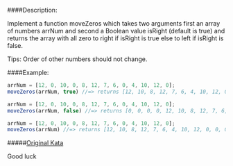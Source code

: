 ####Description:

Implement a function moveZeros which takes two arguments first an array of numbers arrNum and second a Boolean value isRight (default is true) and returns the array with all zero to right if isRight is true else to left if isRight is false.

Tips: Order of other numbers should not change.

####Example:

```js
arrNum = [12, 0, 10, 0, 8, 12, 7, 6, 0, 4, 10, 12, 0];
moveZeros(arrNum, true) //=> returns [12, 10, 8, 12, 7, 6, 4, 10, 12, 0, 0, 0, 0]

arrNum = [12, 0, 10, 0, 8, 12, 7, 6, 0, 4, 10, 12, 0];
moveZeros(arrNum, false) //=> returns [0, 0, 0, 0, 12, 10, 8, 12, 7, 6, 4, 10, 12]

arrNum = [12, 0, 10, 0, 8, 12, 7, 6, 0, 4, 10, 12, 0];
moveZeros(arrNum) //=> returns [12, 10, 8, 12, 7, 6, 4, 10, 12, 0, 0, 0, 0]
```

#####[Original Kata](http://www.codewars.com/kata/move-zeros)

Good luck
